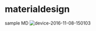 # materialdesign
sample MD
![device-2016-11-08-150103](https://cloud.githubusercontent.com/assets/23258727/20093793/3df16064-a5c4-11e6-9bfc-dd6dc33dbe86.png)
